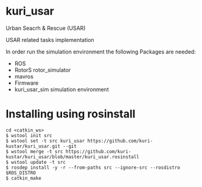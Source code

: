 # kuri_usar
Urban Seacrh &amp; Rescue (USAR) 



USAR related tasks implementation

In order run the simulation environment the following Packages are needed: 

- ROS
- RotorS rotor_simulator    
- mavros     
- Firmware     
- kuri_usar_sim simulation environment    

# Installing using rosinstall
```
cd <catkin_ws>
$ wstool init src
$ wstool set -t src kuri_usar https://github.com/kuri-kustar/kuri_usar.git --git
$ wstool merge -t src https://github.com/kuri-kustar/kuri_usar/blob/master/kuri_usar.rosinstall
$ wstool update -t src
$ rosdep install -y -r --from-paths src --ignore-src --rosdistro $ROS_DISTRO
$ catkin_make
```
